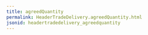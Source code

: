 ```yaml
---
title: agreedQuantity
permalink: HeaderTradeDelivery.agreedQuantity.html
jsonid: headertradedelivery_agreedquantity
---
```

